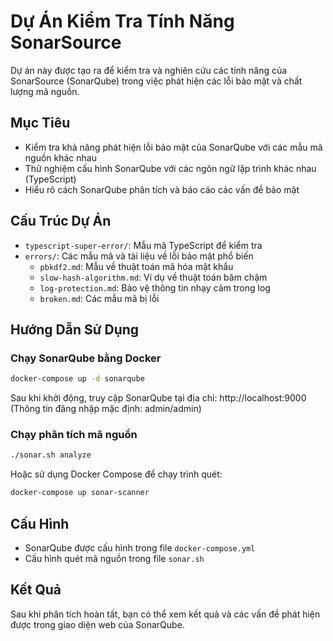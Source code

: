 # Dự Án Kiểm Tra Tính Năng SonarSource

Dự án này được tạo ra để kiểm tra và nghiên cứu các tính năng của SonarSource (SonarQube) trong việc phát hiện các lỗi bảo mật và chất lượng mã nguồn.

## Mục Tiêu

- Kiểm tra khả năng phát hiện lỗi bảo mật của SonarQube với các mẫu mã nguồn khác nhau
- Thử nghiệm cấu hình SonarQube với các ngôn ngữ lập trình khác nhau (TypeScript)
- Hiểu rõ cách SonarQube phân tích và báo cáo các vấn đề bảo mật

## Cấu Trúc Dự Án

- `typescript-super-error/`: Mẫu mã TypeScript để kiểm tra
- `errors/`: Các mẫu mã và tài liệu về lỗi bảo mật phổ biến
  - `pbkdf2.md`: Mẫu về thuật toán mã hóa mật khẩu
  - `slow-hash-algorithm.md`: Ví dụ về thuật toán băm chậm
  - `log-protection.md`: Bảo vệ thông tin nhạy cảm trong log
  - `broken.md`: Các mẫu mã bị lỗi

## Hướng Dẫn Sử Dụng

### Chạy SonarQube bằng Docker

```bash
docker-compose up -d sonarqube
```

Sau khi khởi động, truy cập SonarQube tại địa chỉ: http://localhost:9000  
(Thông tin đăng nhập mặc định: admin/admin)

### Chạy phân tích mã nguồn

```bash
./sonar.sh analyze
```

Hoặc sử dụng Docker Compose để chạy trình quét:

```bash
docker-compose up sonar-scanner
```

## Cấu Hình

- SonarQube được cấu hình trong file `docker-compose.yml`
- Cấu hình quét mã nguồn trong file `sonar.sh`

## Kết Quả

Sau khi phân tích hoàn tất, bạn có thể xem kết quả và các vấn đề phát hiện được trong giao diện web của SonarQube.


